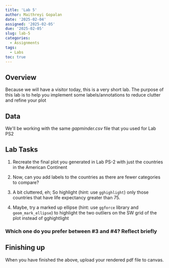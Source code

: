 ```yaml
---
title: 'Lab 5'
author: Maithreyi Gopalan
date: '2025-02-04'
assigned: '2025-02-05'
due: '2025-02-05'
slug: lab-5
categories:
  - Assignments
tags:
  - Labs
toc: true
---
```


## Overview
Because we will have a visitor today, this is a very short lab. The purpose of this lab is to help you implement some labels/annotations to reduce clutter and refine your plot

## Data
We'll be working with the same *gapminder.csv* file that you used for Lab PS2

## Lab Tasks
1. Recreate the final plot you generated in Lab PS-2 with just the countries in the American Continent

2. Now, can you add labels to the countries as there are fewer categories to compare? 

3. A bit cluttered, eh; So highlight (hint: use `gghighlight`) only those countries that have life expectancy greater than 75.

4. Maybe, try a marked up ellipse (hint: use `ggforce` library and `geom_mark_ellipse`) to highlight the two outliers on the SW grid of the plot instead of gghightlight

### Which one do you prefer between #3 and #4? Reflect briefly

## Finishing up
When you have finished the above, upload your rendered pdf file to canvas.

